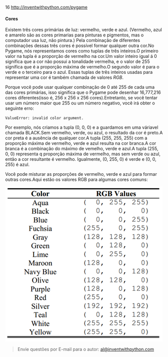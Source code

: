 16 http://inventwithpython.com/pygame

#### Cores

Existem três cores primárias de luz: vermelho, verde e azul. (Vermelho, azul e amarelo são as cores primarias para pinturas e pigmentos, mas o computador usa luz, não pintura.) Pela combinação de diferentes combinações dessas três cores é possível formar qualquer outra cor.No Pygame, nós representamos cores como tuplas de três inteiros.O primeiro valor na tupla é a proporção de vermelho na cor.Um valor inteiro igual á 0 significa que a cor não possui a tonalidade vermelha, e o valor de 255 significa que é a proporção máxima de vermelho.O segundo valor é para o verde e o terceiro para o azul. Essas tuplas de três inteiros usadas para representar uma cor é também chamada de valores *RGB*.


Porque você pode usar qualquer combinação de 0 até 255 de cada uma das cores primárias, isso significa que o Pygame pode desenhar 16,777,216 cores diferentes(isso é, 256 x 256 x 256 cores).Entretanto, se você tentar usar um número maior que 255 ou um número negativo, você irá obter o seguinte erro:

	ValueError: invalid color argument.

Por exemplo, nós criamos a tupla (0, 0, 0) e a guardamos em uma váriavel chamada BLACK.Sem vermelho, verde, ou azul, o resultado da cor é preto.A cor preta é a ausência de qualquer cor.A tupla (255, 255, 255) com a proporção máxima de vermelho, verde e azul resulta na cor branca.A cor branca é a combinação do máximo de vemelho, verde e azul.A tupla (255, 0, 0) representa q proporção máxima de vermelho, mas sem verde ou azul, então a cor resultante é vermelho.
Igualmente, (0, 255, 0) é verde e (0, 0, 255) é azul.

Você pode misturar as proporções de vermelho, verde e azul para formar outras cores.Aqui estão os valores RGB para algumas cores comuns:

![](imagens/imagem-16.png)

> Envie questões por E-mail para o autor: al@inventwithpython.com

